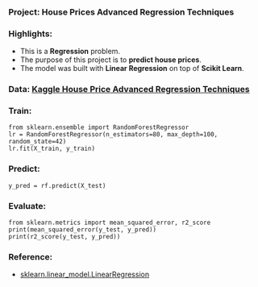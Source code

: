 ### Project: House Prices Advanced Regression Techniques

### Highlights:

- This is a **Regression** problem.
- The purpose of this project is to **predict house prices**.
- The model was built with **Linear Regression** on top of **Scikit Learn**.

### Data: [Kaggle House Price Advanced Regression Techniques](https://www.kaggle.com/c/house-prices-advanced-regression-techniques/data)

### Train:

```
from sklearn.ensemble import RandomForestRegressor
lr = RandomForestRegressor(n_estimators=80, max_depth=100, random_state=42)
lr.fit(X_train, y_train)
```

### Predict:

```
y_pred = rf.predict(X_test)
```

### Evaluate:

```
from sklearn.metrics import mean_squared_error, r2_score
print(mean_squared_error(y_test, y_pred))
print(r2_score(y_test, y_pred))
```

### Reference:

- [sklearn.linear_model.LinearRegression](http://scikit-learn.org/stable/modules/generated/sklearn.linear_model.LinearRegression.html)
